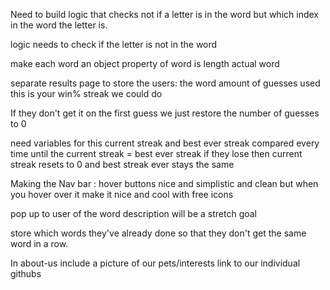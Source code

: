 Need to build logic that checks not if a letter is in the word but which index in the word the letter is. 

logic needs to check if the letter is not in the word


make each word an object
property of word is length
actual word


separate results page to store the users:
the word
amount of guesses used
this is your win%
streak we could do 

If they don't get it on the first guess we just restore the number of guesses to 0 

need variables for this current streak and best ever streak
compared every time until the current streak = best ever streak
if they lose then current streak resets to 0 and best streak ever stays the same

Making the Nav bar : hover buttons nice and simplistic and clean 
but when you hover over it make it nice and cool with free icons 

pop up to user of the word description will be a stretch goal 

store which words they've already done so that they don't get the same word in a row. 

In about-us include a picture of our pets/interests
link to our individual githubs

